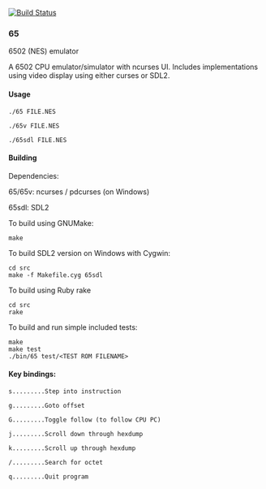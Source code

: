 [![Build Status](https://travis-ci.com/cr0sd/65.svg?token=WEvCwyPhUBEquCSrRa7q&branch=master)](https://travis-ci.com/cr0sd/65)

### 65

6502 (NES) emulator

A 6502 CPU emulator/simulator with ncurses UI. Includes implementations using video display using either curses or SDL2.

#### Usage

`./65 FILE.NES`

`./65v FILE.NES`

`./65sdl FILE.NES`

#### Building

Dependencies:

65/65v: ncurses / pdcurses (on Windows)

65sdl: SDL2

To build using GNUMake:

	make

To build SDL2 version on Windows with Cygwin:

	cd src
	make -f Makefile.cyg 65sdl

To build using Ruby rake

	cd src
	rake

To build and run simple included tests:

	make
	make test
	./bin/65 test/<TEST ROM FILENAME>

#### Key bindings:

```
s.........Step into instruction

g.........Goto offset

G.........Toggle follow (to follow CPU PC)

j.........Scroll down through hexdump

k.........Scroll up through hexdump

/.........Search for octet

q.........Quit program
```

